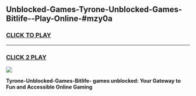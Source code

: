 
## Unblocked-Games-Tyrone-Unblocked-Games-Bitlife--Play-Online-#mzy0a
<h3>
<a href="https://premium.freeplayer.one?title=Tyrone-Unblocked-Games-Bitlife-&ref=27F">CLICK TO PLAY</a></h3>
<hr>

<h3>
<a href="https://premium.freeplayer.one?title=Tyrone-Unblocked-Games-Bitlife-&ref=27F">CLICK 2 PLAY</a>
  
</h3>

<a href="https://premium.freeplayer.one?title=Tyrone-Unblocked-Games-Bitlife-&ref=27F"><img src="https://clearcache.store/games.png"></a>


**Tyrone-Unblocked-Games-Bitlife- games unblocked: Your Gateway to Fun and Accessible Online Gaming**
